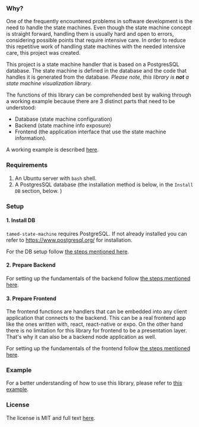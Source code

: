 ### Why?

One of the frequently encountered problems in software development is the need to handle the state machines. Even though the state machine concept is straight forward, handling them is usually hard and open to errors, considering possible points that require intensive care. In order to reduce this repetitive work of handling state machines with the needed intensive care, this project was created. 

This project is a state machine handler that is based on a PostgresSQL database. The state machine is defined in the database and the code that handles it is generated from the database. *Please note, this library is **not** a state machine visualization library.*

The functions of this library can be comprehended best by walking through a working example because there are 3 distinct parts that need to be understood:
- Database (state machine configuration)
- Backend (state machine info exposure)
- Frontend (the application interface that use the state machine information).

A working example is described [here](https://github.com/MehmetKaplan/tamed-state-machine/blob/master/example/README.md).

### Requirements

1. An Ubuntu server with `bash` shell.
2. A PostgresSQL database (the installation method is below, in the `Install DB` section, below. )

### Setup

#### 1. Install DB

`tamed-state-machine` requires PostgreSQL. If not already installed you can refer to https://www.postgresql.org/ for installation.

For the DB setup follow [the steps mentioned here](https://github.com/MehmetKaplan/tamed-state-machine/blob/master/database-setup/README.md).

#### 2. Prepare Backend

For setting up the fundamentals of the backend follow [the steps mentioned here](https://github.com/MehmetKaplan/tamed-state-machine/blob/master/backend/README.md).

#### 3. Prepare Frontend

The frontend functions are handlers that can be embedded into any client application that connects to the backend. This can be a real frontend app like the ones written with, react, react-native or expo. On the other hand there is no limitation for this library for frontend to be a presentation layer. That's why it can also be a backend node application as well. 

For setting up the fundamentals of the frontend follow [the steps mentioned here](https://github.com/MehmetKaplan/tamed-state-machine/blob/master/frontend/README.md).

### Example

For a better understanding of how to use this library, please refer to [this example](https://github.com/MehmetKaplan/tamed-state-machine/blob/master/example/README.md).

### License

The license is MIT and full text [here](https://github.com/MehmetKaplan/tamed-state-machine/blob/master/LICENSE).

